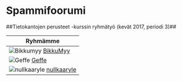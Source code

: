 # Spammifoorumi

##Tietokantojen perusteet -kurssin ryhmätyö (kevät 2017, periodi 3)##

Ryhmämme| 
-----|
![Bikkumyy](https://github.com/BikkuMyy) [BikkuMyy](https://github.com/BikkuMyy)|
![Geffe](https://github.com/Geffe) [Geffe](https://github.com/Geffe) |
![nullkaaryle](https://github.com/nullkaaryle) [nullkaaryle](https://github.com/nullkaaryle)|
